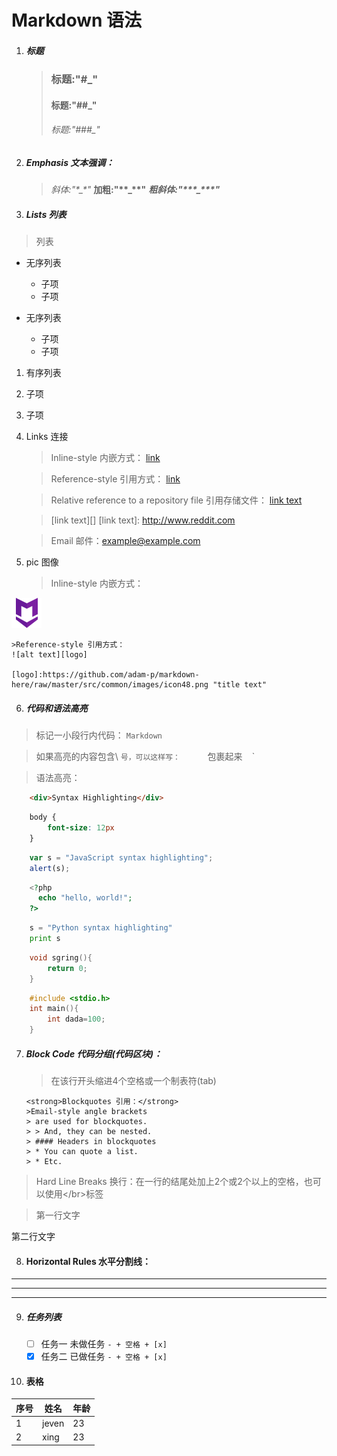 # Markdown 语法

01. ##### 标题

    >### 标题:"#_"
    >#### 标题:"##_"
    >###### 标题:"###_"

02. ##### Emphasis 文本强调：

    >*斜体:"\*_\*"* 
    >**加粗:"\*\*_\*\*"** 
    >***粗斜体:"\*\*\*_\*\*\*"***

03. ##### Lists 列表

> 列表

* 无序列表

   * 子项
   * 子项

* 无序列表
  + 子项
  + 子项
01. 有序列表

   1. 子项
   2. 子项

04. Links 连接

    > Inline-style 内嵌方式：
    [link](https://www.google.com "标题文本")

    >Reference-style 引用方式：
    [link][id]

    [id]: https://www.mozilla.org "标题文本"

    >Relative reference to a repository file 引用存储文件：
    [link text](../path/file/readme.text "title text")

    >[link text][]
    [link text]: http://www.reddit.com

    >Email 邮件：<example@example.com>

05. pic 图像

    >Inline-style 内嵌方式：
    

![alt text](https://github.com/adam-p/markdown-here/raw/master/src/common/images/icon48.png "title text")

 

    >Reference-style 引用方式：
    ![alt text][logo]

    [logo]:https://github.com/adam-p/markdown-here/raw/master/src/common/images/icon48.png "title text"

06. ##### 代码和语法高亮

> 标记一小段行内代码： `Markdown` 

 

> 如果高亮的内容包含\ `号，可以这样写：    `  ` ` 包裹起来 ` ` `

    

> 语法高亮：

``` html
    <div>Syntax Highlighting</div>
```

``` css
    body {
        font-size: 12px
    }
```

 

``` javascript
    var s = "JavaScript syntax highlighting";
    alert(s);
```

``` php
    <?php
      echo "hello, world!";
    ?>
```

``` python
    s = "Python syntax highlighting"
    print s
```

``` c
    void sgring(){
        return 0;
    }
```

``` cpp
    #include <stdio.h>
    int main(){
        int dada=100;
    }
```

07. ##### Block Code 代码分组(代码区块)：

    >在该行开头缩进4个空格或一个制表符(tab)

        <strong>Blockquotes 引用：</strong>
        >Email-style angle brackets
        > are used for blockquotes.
        > > And, they can be nested.
        > #### Headers in blockquotes
        > * You can quote a list.
        > * Etc.

> Hard Line Breaks 换行：在一行的结尾处加上2个或2个以上的空格，也可以使用<\/br>标签

> 第一行文字</br>

第二行文字

08. #### Horizontal Rules 水平分割线：

***
***
---

09. ##### 任务列表
    - [ ] 任务一 未做任务 `- + 空格 + [x]` 
    - [x] 任务二 已做任务 `- + 空格 + [x]` 

10. #### 表格

| 序号 | 姓名  | 年龄 |
|-----|------|-----|
| 1   | jeven | 23  |
| 2   | xing  | 23  |




